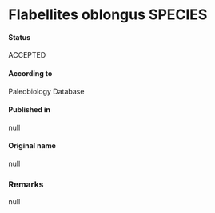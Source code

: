 Flabellites oblongus SPECIES
=======

#### Status
ACCEPTED

#### According to
Paleobiology Database

#### Published in
null

#### Original name
null

### Remarks
null